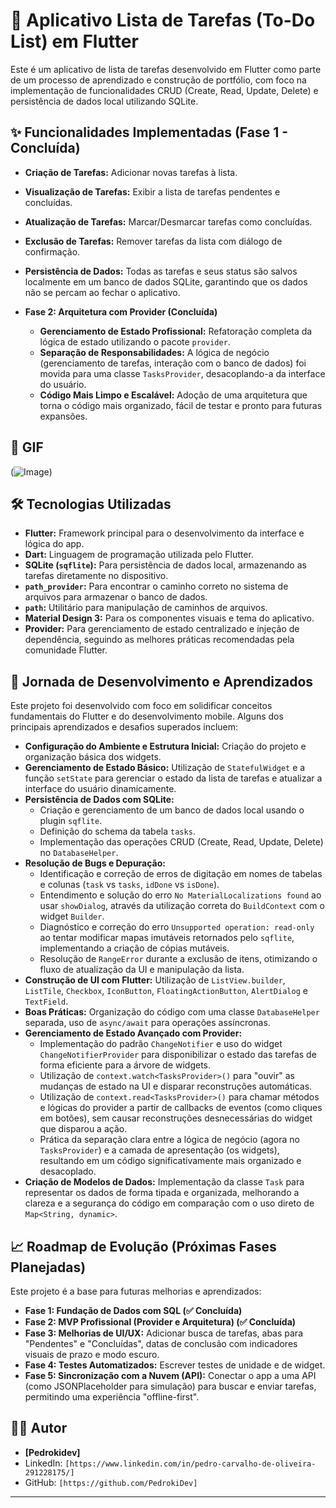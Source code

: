 # 📝 Aplicativo Lista de Tarefas (To-Do List) em Flutter

Este é um aplicativo de lista de tarefas desenvolvido em Flutter como parte de um processo de aprendizado e construção de portfólio, com foco na implementação de funcionalidades CRUD (Create, Read, Update, Delete) e persistência de dados local utilizando SQLite.

## ✨ Funcionalidades Implementadas (Fase 1 - Concluída)

* **Criação de Tarefas:** Adicionar novas tarefas à lista.
* **Visualização de Tarefas:** Exibir a lista de tarefas pendentes e concluídas.
* **Atualização de Tarefas:** Marcar/Desmarcar tarefas como concluídas.
* **Exclusão de Tarefas:** Remover tarefas da lista com diálogo de confirmação.
* **Persistência de Dados:** Todas as tarefas e seus status são salvos localmente em um banco de dados SQLite, garantindo que os dados não se percam ao fechar o aplicativo.


* **Fase 2: Arquitetura com Provider (Concluída)**
  * **Gerenciamento de Estado Profissional:** Refatoração completa da lógica de estado utilizando o pacote `provider`.
  * **Separação de Responsabilidades:** A lógica de negócio (gerenciamento de tarefas, interação com o banco de dados) foi movida para uma classe `TasksProvider`, desacoplando-a da interface do usuário.
  * **Código Mais Limpo e Escalável:** Adoção de uma arquitetura que torna o código mais organizado, fácil de testar e pronto para futuras expansões.

## 📸 GIF

(![Image](https://github.com/user-attachments/assets/eb98cdec-3582-467d-aaef-2baa83aa2c3c))

## 🛠️ Tecnologias Utilizadas

* **Flutter:** Framework principal para o desenvolvimento da interface e lógica do app.
* **Dart:** Linguagem de programação utilizada pelo Flutter.
* **SQLite (`sqflite`):** Para persistência de dados local, armazenando as tarefas diretamente no dispositivo.
* **`path_provider`:** Para encontrar o caminho correto no sistema de arquivos para armazenar o banco de dados.
* **`path`:** Utilitário para manipulação de caminhos de arquivos.
* **Material Design 3:** Para os componentes visuais e tema do aplicativo.
* **Provider:** Para gerenciamento de estado centralizado e injeção de dependência, seguindo as melhores práticas recomendadas pela comunidade Flutter.

## 🚀 Jornada de Desenvolvimento e Aprendizados

Este projeto foi desenvolvido com foco em solidificar conceitos fundamentais do Flutter e do desenvolvimento mobile. Alguns dos principais aprendizados e desafios superados incluem:

* **Configuração do Ambiente e Estrutura Inicial:** Criação do projeto e organização básica dos widgets.
* **Gerenciamento de Estado Básico:** Utilização de `StatefulWidget` e a função `setState` para gerenciar o estado da lista de tarefas e atualizar a interface do usuário dinamicamente.
* **Persistência de Dados com SQLite:**
    * Criação e gerenciamento de um banco de dados local usando o plugin `sqflite`.
    * Definição do schema da tabela `tasks`.
    * Implementação das operações CRUD (Create, Read, Update, Delete) no `DatabaseHelper`.
* **Resolução de Bugs e Depuração:**
    * Identificação e correção de erros de digitação em nomes de tabelas e colunas (`task` vs `tasks`, `idDone` vs `isDone`).
    * Entendimento e solução do erro `No MaterialLocalizations found` ao usar `showDialog`, através da utilização correta do `BuildContext` com o widget `Builder`.
    * Diagnóstico e correção do erro `Unsupported operation: read-only` ao tentar modificar mapas imutáveis retornados pelo `sqflite`, implementando a criação de cópias mutáveis.
    * Resolução de `RangeError` durante a exclusão de itens, otimizando o fluxo de atualização da UI e manipulação da lista.
* **Construção de UI com Flutter:** Utilização de `ListView.builder`, `ListTile`, `Checkbox`, `IconButton`, `FloatingActionButton`, `AlertDialog` e `TextField`.
* **Boas Práticas:** Organização do código com uma classe `DatabaseHelper` separada, uso de `async/await` para operações assíncronas.
* **Gerenciamento de Estado Avançado com Provider:**
  * Implementação do padrão `ChangeNotifier` e uso do widget `ChangeNotifierProvider` para disponibilizar o estado das tarefas de forma eficiente para a árvore de widgets.
  * Utilização de `context.watch<TasksProvider>()` para "ouvir" as mudanças de estado na UI e disparar reconstruções automáticas.
  * Utilização de `context.read<TasksProvider>()` para chamar métodos e lógicas do provider a partir de callbacks de eventos (como cliques em botões), sem causar reconstruções desnecessárias do widget que disparou a ação.
  * Prática da separação clara entre a lógica de negócio (agora no `TasksProvider`) e a camada de apresentação (os widgets), resultando em um código significativamente mais organizado e desacoplado.
* **Criação de Modelos de Dados:** Implementação da classe `Task` para representar os dados de forma tipada e organizada, melhorando a clareza e a segurança do código em comparação com o uso direto de `Map<String, dynamic>`.

## 📈 Roadmap de Evolução (Próximas Fases Planejadas)

Este projeto é a base para futuras melhorias e aprendizados:

* **Fase 1: Fundação de Dados com SQL (✅ Concluída)**
* **Fase 2: MVP Profissional (Provider e Arquitetura) (✅ Concluída)**
* **Fase 3: Melhorias de UI/UX:** Adicionar busca de tarefas, abas para "Pendentes" e "Concluídas", datas de conclusão com indicadores visuais de prazo e modo escuro.
* **Fase 4: Testes Automatizados:** Escrever testes de unidade e de widget.
* **Fase 5: Sincronização com a Nuvem (API):** Conectar o app a uma API (como JSONPlaceholder para simulação) para buscar e enviar tarefas, permitindo uma experiência "offline-first".

## 👨‍💻 Autor

* **[Pedrokidev]**
* LinkedIn: `[https://www.linkedin.com/in/pedro-carvalho-de-oliveira-291228175/]`
* GitHub: `[https://github.com/PedrokiDev]`

---